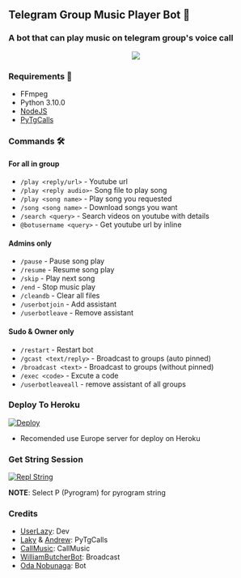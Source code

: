 <h2 align="centre">Telegram Group Music Player Bot 🎵</h2>

### A bot that can play music on telegram group's voice call

<p align="center">
  <img src="https://telegra.ph/file/e8da463b841d344854539.png">
</p>

<h3>Requirements 📝</h3>

- FFmpeg
- Python 3.10.0
- [NodeJS](https://nodesource.com/)
- [PyTgCalls](https://github.com/pytgcalls/pytgcalls)

### Commands 🛠
#### For all in group
- `/play <reply/url>` - Youtube url
- `/play <reply audio>`- Song file to play song
- `/play <song name>` - Play song you requested
- `/song <song name>` - Download songs you want
- `/search <query>` - Search videos on youtube with details
- `@botusername <query>` - Get youtube url by inline

#### Admins only
- `/pause` - Pause song play
- `/resume` - Resume song play
- `/skip` - Play next song
- `/end` - Stop music play
- `/cleandb` - Clear all files
- `/userbotjoin` - Add assistant
- `/userbotleave` - Remove assistant

#### Sudo & Owner only
- `/restart` - Restart bot
- `/gcast <text/reply>` - Broadcast to groups (auto pinned)
- `/broadcast <text>` - Broadcast to groups (without pinned)
- `/exec <code>` - Excute a code
- `/userbotleaveall` - remove assistant of all groups

### Deploy To Heroku</h4>

[![Deploy](https://www.herokucdn.com/deploy/button.svg)](https://heroku.com/deploy?template=https://github.com/LayerSupermacy/tanyamusic/tree/san)

+ Recomended use Europe server for deploy on Heroku

### Get String Session</h5>
[![Repl String](https://img.shields.io/badge/repl.it-generateString-yellowgreen)](http://replit.com/@UserLazy/UserLazyString)

**NOTE**: Select P (Pyrogram) for pyrogram string

### Credits
- [UserLazy](https://github.com/UserLazy): Dev
- [Laky](https://github.com/Laky-64) & [Andrew](https://github.com/AndrewLaneX): PyTgCalls
- [CallMusic](https://github.com/Callsmusic): CallMusic
- [WilliamButcherBot](https://github.com/TheHamkerCat/WilliamButcherBot): Broadcast 
- [Oda Nobunaga](https://t.me/OdaRobot): Bot
